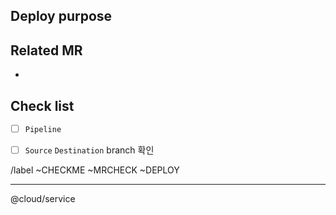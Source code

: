 ## Deploy purpose


## Related MR
- 


## Check list
* [ ] `Pipeline`
* [ ] `Source` `Destination` branch 확인


/label ~CHECKME ~MRCHECK ~DEPLOY

---

@cloud/service
